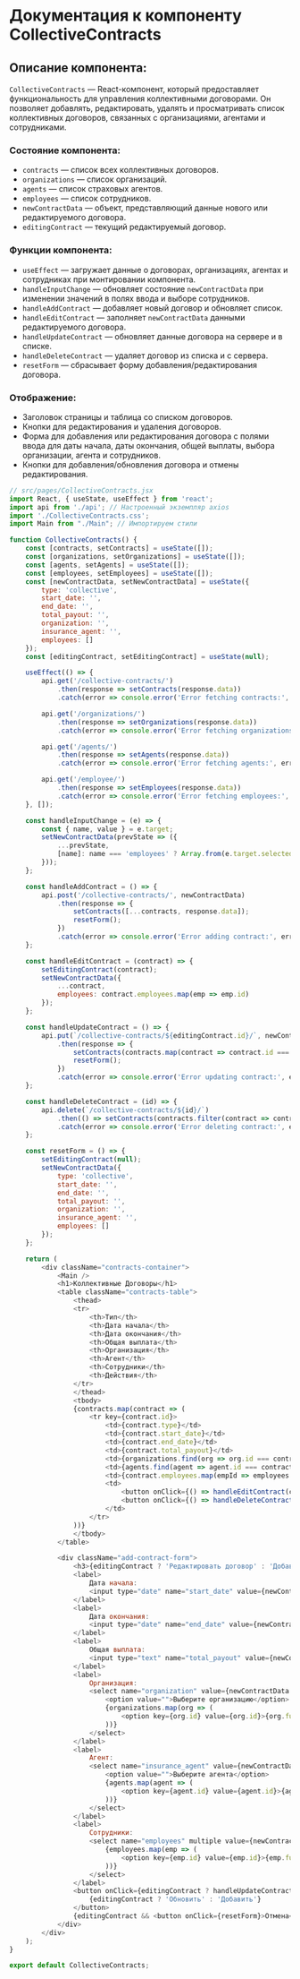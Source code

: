 # Документация к компоненту CollectiveContracts



## Описание компонента:
`CollectiveContracts` — React-компонент, который предоставляет функциональность для управления коллективными договорами. Он позволяет добавлять, редактировать, удалять и просматривать список коллективных договоров, связанных с организациями, агентами и сотрудниками.

### Состояние компонента:
- `contracts` — список всех коллективных договоров.
- `organizations` — список организаций.
- `agents` — список страховых агентов.
- `employees` — список сотрудников.
- `newContractData` — объект, представляющий данные нового или редактируемого договора.
- `editingContract` — текущий редактируемый договор.

### Функции компонента:
- `useEffect` — загружает данные о договорах, организациях, агентах и сотрудниках при монтировании компонента.
- `handleInputChange` — обновляет состояние `newContractData` при изменении значений в полях ввода и выборе сотрудников.
- `handleAddContract` — добавляет новый договор и обновляет список.
- `handleEditContract` — заполняет `newContractData` данными редактируемого договора.
- `handleUpdateContract` — обновляет данные договора на сервере и в списке.
- `handleDeleteContract` — удаляет договор из списка и с сервера.
- `resetForm` — сбрасывает форму добавления/редактирования договора.

### Отображение:
- Заголовок страницы и таблица со списком договоров.
- Кнопки для редактирования и удаления договоров.
- Форма для добавления или редактирования договора с полями ввода для даты начала, даты окончания, общей выплаты, выбора организации, агента и сотрудников.
- Кнопки для добавления/обновления договора и отмены редактирования.

```javascript
// src/pages/CollectiveContracts.jsx
import React, { useState, useEffect } from 'react';
import api from './api'; // Настроенный экземпляр axios
import './CollectiveContracts.css';
import Main from "./Main"; // Импортируем стили

function CollectiveContracts() {
    const [contracts, setContracts] = useState([]);
    const [organizations, setOrganizations] = useState([]);
    const [agents, setAgents] = useState([]);
    const [employees, setEmployees] = useState([]);
    const [newContractData, setNewContractData] = useState({
        type: 'collective',
        start_date: '',
        end_date: '',
        total_payout: '',
        organization: '',
        insurance_agent: '',
        employees: []
    });
    const [editingContract, setEditingContract] = useState(null);

    useEffect(() => {
        api.get('/collective-contracts/')
            .then(response => setContracts(response.data))
            .catch(error => console.error('Error fetching contracts:', error));

        api.get('/organizations/')
            .then(response => setOrganizations(response.data))
            .catch(error => console.error('Error fetching organizations:', error));

        api.get('/agents/')
            .then(response => setAgents(response.data))
            .catch(error => console.error('Error fetching agents:', error));

        api.get('/employee/')
            .then(response => setEmployees(response.data))
            .catch(error => console.error('Error fetching employees:', error));
    }, []);

    const handleInputChange = (e) => {
        const { name, value } = e.target;
        setNewContractData(prevState => ({
            ...prevState,
            [name]: name === 'employees' ? Array.from(e.target.selectedOptions, option => parseInt(option.value)) : value
        }));
    };

    const handleAddContract = () => {
        api.post('/collective-contracts/', newContractData)
            .then(response => {
                setContracts([...contracts, response.data]);
                resetForm();
            })
            .catch(error => console.error('Error adding contract:', error));
    };

    const handleEditContract = (contract) => {
        setEditingContract(contract);
        setNewContractData({
            ...contract,
            employees: contract.employees.map(emp => emp.id)
        });
    };

    const handleUpdateContract = () => {
        api.put(`/collective-contracts/${editingContract.id}/`, newContractData)
            .then(response => {
                setContracts(contracts.map(contract => contract.id === editingContract.id ? response.data : contract));
                resetForm();
            })
            .catch(error => console.error('Error updating contract:', error));
    };

    const handleDeleteContract = (id) => {
        api.delete(`/collective-contracts/${id}/`)
            .then(() => setContracts(contracts.filter(contract => contract.id !== id)))
            .catch(error => console.error('Error deleting contract:', error));
    };

    const resetForm = () => {
        setEditingContract(null);
        setNewContractData({
            type: 'collective',
            start_date: '',
            end_date: '',
            total_payout: '',
            organization: '',
            insurance_agent: '',
            employees: []
        });
    };

    return (
        <div className="contracts-container">
            <Main />
            <h1>Коллективные Договоры</h1>
            <table className="contracts-table">
                <thead>
                <tr>
                    <th>Тип</th>
                    <th>Дата начала</th>
                    <th>Дата окончания</th>
                    <th>Общая выплата</th>
                    <th>Организация</th>
                    <th>Агент</th>
                    <th>Сотрудники</th>
                    <th>Действия</th>
                </tr>
                </thead>
                <tbody>
                {contracts.map(contract => (
                    <tr key={contract.id}>
                        <td>{contract.type}</td>
                        <td>{contract.start_date}</td>
                        <td>{contract.end_date}</td>
                        <td>{contract.total_payout}</td>
                        <td>{organizations.find(org => org.id === contract.organization)?.full_name}</td>
                        <td>{agents.find(agent => agent.id === contract.insurance_agent)?.full_name}</td>
                        <td>{contract.employees.map(empId => employees.find(emp => emp.id === empId)?.full_name).join(', ')}</td>
                        <td>
                            <button onClick={() => handleEditContract(contract)}>Редактировать</button>
                            <button onClick={() => handleDeleteContract(contract.id)}>Удалить</button>
                        </td>
                    </tr>
                ))}
                </tbody>
            </table>

            <div className="add-contract-form">
                <h3>{editingContract ? 'Редактировать договор' : 'Добавить новый договор'}</h3>
                <label>
                    Дата начала:
                    <input type="date" name="start_date" value={newContractData.start_date} onChange={handleInputChange} />
                </label>
                <label>
                    Дата окончания:
                    <input type="date" name="end_date" value={newContractData.end_date} onChange={handleInputChange} />
                </label>
                <label>
                    Общая выплата:
                    <input type="text" name="total_payout" value={newContractData.total_payout} onChange={handleInputChange} />
                </label>
                <label>
                    Организация:
                    <select name="organization" value={newContractData.organization} onChange={handleInputChange}>
                        <option value="">Выберите организацию</option>
                        {organizations.map(org => (
                            <option key={org.id} value={org.id}>{org.full_name}</option>
                        ))}
                    </select>
                </label>
                <label>
                    Агент:
                    <select name="insurance_agent" value={newContractData.insurance_agent} onChange={handleInputChange}>
                        <option value="">Выберите агента</option>
                        {agents.map(agent => (
                            <option key={agent.id} value={agent.id}>{agent.full_name}</option>
                        ))}
                    </select>
                </label>
                <label>
                    Сотрудники:
                    <select name="employees" multiple value={newContractData.employees} onChange={handleInputChange}>
                        {employees.map(emp => (
                            <option key={emp.id} value={emp.id}>{emp.full_name}</option>
                        ))}
                    </select>
                </label>
                <button onClick={editingContract ? handleUpdateContract : handleAddContract}>
                    {editingContract ? 'Обновить' : 'Добавить'}
                </button>
                {editingContract && <button onClick={resetForm}>Отмена</button>}
            </div>
        </div>
    );
}

export default CollectiveContracts;

```